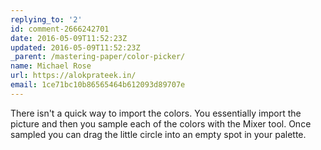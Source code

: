 ```yaml
---
replying_to: '2'
id: comment-2666242701
date: 2016-05-09T11:52:23Z
updated: 2016-05-09T11:52:23Z
_parent: /mastering-paper/color-picker/
name: Michael Rose
url: https://alokprateek.in/
email: 1ce71bc10b86565464b612093d89707e
---
```


There isn't a quick way to import the colors. You essentially import the picture
and then you sample each of the colors with the Mixer tool. Once sampled you can
drag the little circle into an empty spot in your palette.
